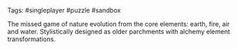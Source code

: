 Tags: #singleplayer #puzzle #sandbox 

The missed game of nature evolution from the core elements: earth, fire, air and water. Stylistically designed as older parchments with alchemy element transformations.